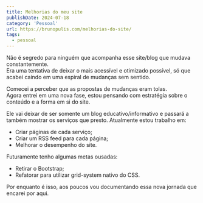 ```yaml
---
title: Melhorias do meu site
publishDate: 2024-07-18
category: 'Pessoal'
url: https://brunopulis.com/melhorias-do-site/
tags:
  - pessoal
---
```


Não é segredo para ninguém que acompanha esse site/blog que mudava constantemente.  
Era uma tentativa de deixar o mais acessível e otimizado possível, só que acabei caindo em uma espiral de mudanças sem sentido.

Comecei a perceber que as propostas de mudanças eram tolas.  
Agora entrei em uma nova fase, estou pensando com estratégia sobre o conteúdo e a forma em si do site.

Ele vai deixar de ser somente um blog educativo/informativo e passará a também mostrar os serviços que presto. Atualmente estou trabalho em:

- Criar páginas de cada serviço;
- Criar um RSS feed para cada página;
- Melhorar o desempenho do site.

Futuramente tenho algumas metas ousadas:

- Retirar o Bootstrap;
- Refatorar para utilizar grid-system nativo do CSS.

Por enquanto é isso, aos poucos vou documentando essa nova jornada que encarei por aqui.
